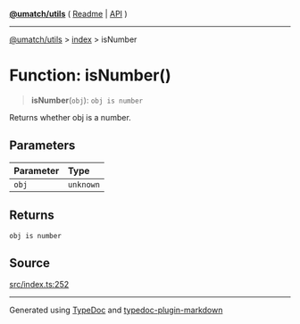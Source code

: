 [**@umatch/utils**](../../README.md) ( [Readme](../../README.md) \| [API](../../API.md) )

---

[@umatch/utils](../../API.md) > [index](../README.md) > isNumber

# Function: isNumber()

> **isNumber**(`obj`): `obj is number`

Returns whether obj is a number.

## Parameters

| Parameter | Type      |
| :-------- | :-------- |
| `obj`     | `unknown` |

## Returns

`obj is number`

## Source

[src/index.ts:252](https://github.com/umatch-oficial/utils/blob/106c322/src/index.ts#L252)

---

Generated using [TypeDoc](https://typedoc.org/) and [typedoc-plugin-markdown](https://www.npmjs.com/package/typedoc-plugin-markdown)
